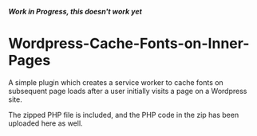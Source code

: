 *****Work in Progress, this doesn't work yet*****

# Wordpress-Cache-Fonts-on-Inner-Pages
A simple plugin which creates a service worker to cache fonts on subsequent page loads after a user initially visits a page on a Wordpress site.

The zipped PHP file is included, and the PHP code in the zip has been uploaded here as well.
